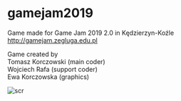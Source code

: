 # gamejam2019
Game made for Game Jam 2019 2.0 in Kędzierzyn-Koźle   
http://gamejam.zegluga.edu.pl

Game created by  
Tomasz Korczowski (main coder)  
Wojciech Rafa (support coder)  
Ewa Korczowska (graphics)

![scr](https://user-images.githubusercontent.com/48653622/208315170-01898e95-7cd2-4e2c-bee3-2a5f37365e9f.png)
